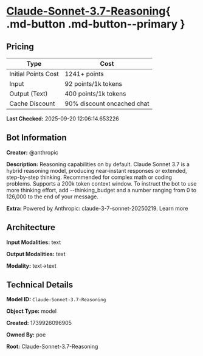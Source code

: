 # [Claude-Sonnet-3.7-Reasoning](https://poe.com/Claude-Sonnet-3.7-Reasoning){ .md-button .md-button--primary }

## Pricing

| Type | Cost |
|------|------|
| Initial Points Cost | 1241+ points |
| Input | 92 points/1k tokens |
| Output (Text) | 400 points/1k tokens |
| Cache Discount | 90% discount oncached chat |

**Last Checked:** 2025-09-20 12:06:14.653226


## Bot Information

**Creator:** @anthropic

**Description:** Reasoning capabilities on by default. Claude Sonnet 3.7 is a hybrid reasoning model, producing near-instant responses or extended, step-by-step thinking. Recommended for complex math or coding problems. Supports a 200k token context window.
To instruct the bot to use more thinking effort, add --thinking_budget and a number ranging from 0 to 126,000 to the end of your message.

**Extra:** Powered by Anthropic: claude-3-7-sonnet-20250219. Learn more


## Architecture

**Input Modalities:** text

**Output Modalities:** text

**Modality:** text->text


## Technical Details

**Model ID:** `Claude-Sonnet-3.7-Reasoning`

**Object Type:** model

**Created:** 1739926096905

**Owned By:** poe

**Root:** Claude-Sonnet-3.7-Reasoning
